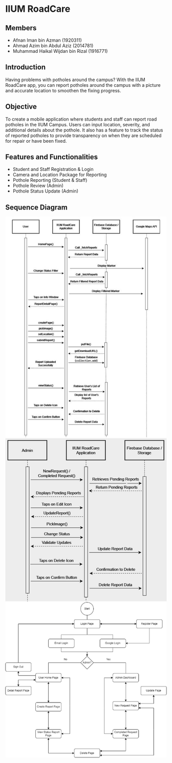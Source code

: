 # IIUM RoadCare

## Members
- Afnan Iman bin Azman (1920311)
- Ahmad Azim bin Abdul Aziz (2014781)
- Muhammad Haikal Wijdan bin Rizal (1916771)

## Introduction
Having problems with potholes around the campus? With the IIUM RoadCare app, you can report potholes around the campus with a picture and accurate location to smoothen the fixing progress.

## Objective
To create a mobile application where students and staff can report road potholes in the IIUM Campus. Users can input location, severity, and additional details about the pothole. It also has a feature to track the status of reported potholes to provide transparency on when they are scheduled for repair or have been fixed.

## Features and Functionalities
- Student and Staff Registration & Login
- Camera and Location Package for Reporting
- Pothole Reporting (Student & Staff)
- Pothole Review (Admin)
- Pothole Status Update (Admin)

## Sequence Diagram
![User Sequence](UserSequence.jpg) 
![Admin Sequence](AdminSequence.JPG)
![Admin Sequence](ScreenImplimentation.png)

